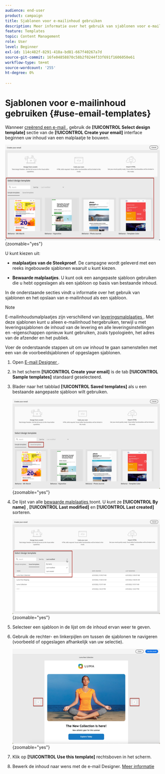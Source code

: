 ```yaml
---
audience: end-user
product: campaign
title: Sjablonen voor e-mailinhoud gebruiken
description: Meer informatie over het gebruik van sjablonen voor e-mailinhoud in Adobe Campaign
feature: Templates
topic: Content Management
role: User
level: Beginner
exl-id: 114c482f-8291-418a-bd81-667f40267a7d
source-git-commit: 16fe04858870c58b2f0244f33f691f1606050e61
workflow-type: tm+mt
source-wordcount: '255'
ht-degree: 0%

---
```


# Sjablonen voor e-mailinhoud gebruiken {#use-email-templates}

Wanneer [ creërend een e-mail ](../email/create-email.md), gebruik de **[!UICONTROL Select design template]** sectie van de **[!UICONTROL Create your email]** interface beginnen uw inhoud van een malplaatje te bouwen.

![ de interface van Designer van de E-mail die beschikbare malplaatjes toont ](assets/email_designer-templates.png){zoomable="yes"}

U kunt kiezen uit:

* **malplaatjes van de Steekproef**. De campagne wordt geleverd met een reeks ingebouwde sjablonen waaruit u kunt kiezen.

* **Bewaarde malplaatjes**. U kunt ook een aangepaste sjabloon gebruiken die u hebt opgeslagen als een sjabloon op basis van bestaande inhoud.

In de onderstaande secties vindt u informatie over het gebruik van sjablonen en het opslaan van e-mailinhoud als een sjabloon.

>[!NOTE]
>
>E-mailinhoudsmalplaatjes zijn verschillend van [ leveringsmalplaatjes ](../msg/delivery-template.md). Met deze sjablonen kunt u alleen e-mailinhoud hergebruiken, terwijl u met leveringssjablonen de inhoud van de levering en alle leveringsinstellingen en -eigenschappen opnieuw kunt gebruiken, zoals typologieën, het adres van de afzender en het publiek.

Voer de onderstaande stappen uit om uw inhoud te gaan samenstellen met een van de voorbeeldsjablonen of opgeslagen sjablonen.

1. Open [ E-mail Designer ](../email/create-email-content.md).

1. In het scherm **[!UICONTROL Create your email]** is de tab **[!UICONTROL Sample templates]** standaard geselecteerd.

1. Blader naar het tabblad **[!UICONTROL Saved templates]** als u een bestaande aangepaste sjabloon wilt gebruiken.

   ![ Opgeslagen malplaatjes lusje in E-mail Designer ](assets/email_designer-saved-templates-tab.png){zoomable="yes"}

1. De lijst van alle [ bewaarde malplaatjes ](create-email-templates.md#save-as-template) toont. U kunt ze **[!UICONTROL By name]** , **[!UICONTROL Last modified]** en **[!UICONTROL Last created]** sorteren.

   ![ Lijst van bewaarde malplaatjes in E-mail Designer ](assets/email_designer-saved-templates.png){zoomable="yes"}

1. Selecteer een sjabloon in de lijst om de inhoud ervan weer te geven.

1. Gebruik de rechter- en linkerpijlen om tussen de sjablonen te navigeren (voorbeeld of opgeslagen afhankelijk van uw selectie).

   ![ de pijlen van de Navigatie voor malplaatjes in E-mail Designer ](assets/email_designer-saved-templates-navigate.png){zoomable="yes"}

1. Klik op **[!UICONTROL Use this template]** rechtsboven in het scherm.

1. Bewerk de inhoud naar wens met de e-mail Designer. [Meer informatie](../email/create-email-content.md)
